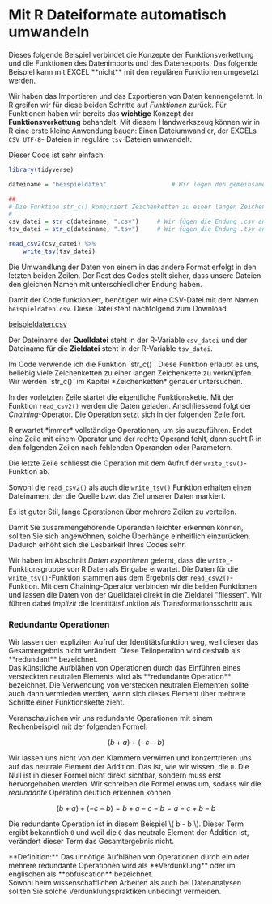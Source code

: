 # Mit R Dateiformate automatisch umwandeln

<p class="alert alert-info" markdown="1">
Dieses folgende Beispiel verbindet die Konzepte der Funktionsverkettung und die Funktionen des Datenimports und des Datenexports. Das folgende Beispiel kann mit EXCEL **nicht** mit den regulären Funktionen umgesetzt werden. 
</p>

Wir haben das Importieren und das Exportieren von Daten kennengelernt. In R greifen wir für diese beiden Schritte auf *Funktionen* zurück. Für Funktionen haben wir bereits das **wichtige** Konzept der **Funktionsverkettung** behandelt. Mit diesem Handwerkszeug können wir in R eine erste kleine Anwendung bauen: Einen Dateiumwandler, der EXCELs `CSV UTF-8`- Dateien in reguläre `tsv`-Dateien umwandelt.

Dieser Code ist sehr einfach: 

```R
library(tidyverse)

dateiname = "beispieldaten"                  # Wir legen den gemeinsamen Dateinamen fest

##
# Die Funktion str_c() kombiniert Zeichenketten zu einer langen Zeichenkette.
#
csv_datei = str_c(dateiname, ".csv")     # Wir fügen die Endung .csv an den Dateinamen an
tsv_datei = str_c(dateiname, ".tsv")     # Wir fügen die Endung .tsv an den Dateinamen an

read_csv2(csv_datei) %>% 
    write_tsv(tsv_datei)
```

Die Umwandlung der Daten von einem in das andere Format erfolgt in den letzten beiden Zeilen. Der Rest des Codes stellt sicher, dass unsere Dateien den gleichen Namen mit unterschiedlicher Endung haben. 

Damit der Code funktioniert, benötigen wir eine CSV-Datei mit dem Namen `beispieldaten.csv`. Diese Datei steht nachfolgend zum Download. 

<a class="btn btn-primary" href="https://github.com/dxiai/ct-resourcen/blob/main/beispiele/beispieldaten.csv?raw=true" download>
<i class="fa fa-lg fa-download"></i> beispieldaten.csv
</a>

Der Dateiname der **Quelldatei** steht in der R-Variable `csv_datei` und der Dateiname für die **Zieldatei** steht in der R-Variable `tsv_datei`. 

<p class="alert alert-info" markdown="1">
Im Code verwende ich die Funktion `str_c()`. Diese Funktion erlaubt es uns, beliebig viele Zeichenketten zu einer langen Zeichenkette zu verknüpfen. Wir werden `str_c()` im Kapitel *Zeichenketten* genauer untersuchen. 
</p> 

In der vorletzten Zeile startet die eigentliche Funktionskette. Mit der Funktion `read_csv2()`  werden die Daten geladen. Anschliessend folgt der *Chaining*-Operator. Die Operation setzt sich in der folgenden Zeile fort. 

<div class="alert alert-info" markdown="1">
R erwartet *immer* vollständige Operationen, um sie auszuführen. Endet eine Zeile mit einem Operator und der rechte Operand fehlt, dann sucht R in den folgenden Zeilen nach fehlenden Operanden oder Parametern. 
</div>

Die letzte Zeile schliesst die Operation mit dem Aufruf der `write_tsv()`-Funktion ab. 

Sowohl die `read_csv2()` als auch die `write_tsv()` Funktion erhalten einen Dateinamen, der die Quelle bzw. das Ziel unserer Daten markiert. 

<div class="alert alert-success" markdown="1">
Es ist guter Stil, lange Operationen über mehrere Zeilen zu verteilen. 

Damit Sie zusammengehörende Operanden leichter erkennen können, sollten Sie sich angewöhnen, solche Überhänge einheitlich einzurücken. Dadurch erhöht sich die Lesbarkeit Ihres Codes sehr. 
</div>

Wir haben im Abschnitt *Daten exportieren* gelernt, dass die `write_`-Funktionsgruppe von R Daten als Eingabe erwartet. Die Daten für die `write_tsv()`-Funktion stammen aus dem Ergebnis der `read_csv2()`-Funktion. Mit dem Chaining-Operator verbinden wir die beiden Funktionen und lassen die Daten von der Quelldatei direkt in die Zieldatei "fliessen". Wir führen dabei *implizit* die Identitätsfunktion als Transformationsschritt aus. 

### Redundante Operationen

<div class="alert alert-primary" markdown="1">
Wir lassen den expliziten Aufruf der Identitätsfunktion weg, weil dieser das Gesamtergebnis nicht verändert. Diese Teiloperation wird deshalb als **redundant** bezeichnet. 
</div>

<div class="alert alert-warning" markdown="1">
Das künstliche Aufblähen von Operationen durch das Einführen eines versteckten neutralen Elements wird als **redundante Operation** bezeichnet. Die Verwendung von verstecken neutralen Elementen sollte auch dann vermieden werden, wenn sich  dieses Element über mehrere Schritte einer Funktionskette zieht.
</div>

Veranschaulichen wir uns redundante Operationen mit einem Rechenbeispiel mit der folgenden Formel: 

$$ 
(b + a) + (- c - b)
$$

Wir lassen uns nicht von den Klammern verwirren und konzentrieren uns auf das neutrale Element der Addition. Das ist, wie wir wissen, die `0`. Die Null ist in dieser Formel nicht direkt sichtbar, sondern muss erst hervorgehoben werden. Wir schreiben die Formel etwas um, sodass wir die *redundante* Operation deutlich erkennen können.

$$
(b + a) + (-c - b) = b + a - c - b = a - c + b - b
$$

Die redundante Operation ist in diesem Beispiel \\( b - b \\). Dieser Term ergibt bekanntlich `0` und weil die `0` das neutrale Element der Addition ist, verändert dieser Term das Gesamtergebnis nicht. 

<div class="alert alert-primary" markdown="1">
**Definition:** Das unnötige Aufblähen von Operationen durch ein oder mehrere redundante Operationen wird als **Verdunklung** oder im englischen als **obfuscation** bezeichnet. 
</div> 

<div class="alert alert-success" markdown="1">
Sowohl beim wissenschaftlichen Arbeiten als auch bei Datenanalysen sollten Sie solche Verdunklungspraktiken unbedingt vermeiden. 
</div>
 